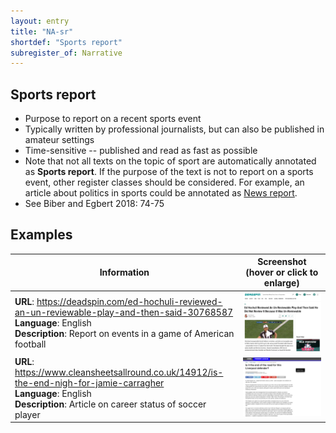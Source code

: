 ```yaml
---
layout: entry
title: "NA-sr"
shortdef: "Sports report"
subregister_of: Narrative
---
```


## Sports report

- Purpose to report on a recent sports event
- Typically written by professional journalists, but can also be published in amateur settings 
- Time-sensitive -- published and read as fast as possible
- Note that not all texts on the topic of sport are automatically annotated as **Sports report**. If the purpose of the text is not to report on a sports event, other register classes should be considered. For example, an article about politics in sports could be annotated as [News report](NA-ne).
- See Biber and Egbert 2018: 74-75

<!-- details -->

## Examples

<!-- START GENERATED SCREENSHOT GALLERY -->
<!--     NOTE: this screenshot gallery is automatically generated.       -->
<!--     Please avoid modifying it manually: any changes will be         -->
<!--     overwritten the next time the generation script is run.         -->
<table class="website-examples">
  <thead>
    <tr>
      <th class="website-examples-col-1">Information</th>
      <th class="website-examples-col-2">Screenshot (hover or click to enlarge)</th>
    </tr>
  </thead>
  <tbody>
    <tr>
      <td>
        <div class="img-url"><b>URL</b>: <a href="https://deadspin.com/ed-hochuli-reviewed-an-un-reviewable-play-and-then-said-30768587">https://deadspin.com/ed-hochuli-reviewed-an-un-reviewable-play-and-then-said-30768587</a></div>
        <div class="img-info"><b>Language</b>: English</div>
        <div class="img-info"><b>Description</b>: Report on events in a game of American football</div>
      </td>
      <td><a href="../static/screenshots/NA-sr/deadspin.com_ed-hochuli-reviewed-an-un-reviewable-play-and-then-said-30768587--2048x1536.png"><img class="thumbnail" src="../static/screenshots/NA-sr/deadspin.com_ed-hochuli-reviewed-an-un-reviewable-play-and-then-said-30768587--2048x1536.png" alt="screenshot of deadspin.com_ed-hochuli-reviewed-an-un-reviewable-play-and-then-said-30768587--2048x1536"></a></td>
    </tr>
    <tr>
      <td>
        <div class="img-url"><b>URL</b>: <a href="https://www.cleansheetsallround.co.uk/14912/is-the-end-nigh-for-jamie-carragher">https://www.cleansheetsallround.co.uk/14912/is-the-end-nigh-for-jamie-carragher</a></div>
        <div class="img-info"><b>Language</b>: English</div>
        <div class="img-info"><b>Description</b>: Article on career status of soccer player</div>
      </td>
      <td><a href="../static/screenshots/NA-sr/www.cleansheetsallround.co.uk_14912_is-the-end-nigh-for-jamie-carragher--2048x1536.png"><img class="thumbnail" src="../static/screenshots/NA-sr/www.cleansheetsallround.co.uk_14912_is-the-end-nigh-for-jamie-carragher--2048x1536.png" alt="screenshot of www.cleansheetsallround.co.uk_14912_is-the-end-nigh-for-jamie-carragher--2048x1536"></a></td>
    </tr>
  </tbody>
</table>
<!-- END GENERATED SCREENSHOT GALLERY -->
